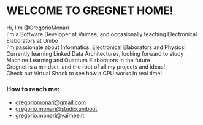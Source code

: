 <h1> WELCOME TO GREGNET HOME! </h1>

Hi, I'm @GregorioMonari<br>
I'm a Software Developer at Vaimee, and occasionally teaching Electronical Elaborators at Unibo<br>
I'm passionate about Informatics, Electronical Elaborators and Physics!<br>
Currently learning Linked Data Architectures, looking forward to study Machine Learning and Quantum Elaborators in the future<br>
Gregnet is a mindset, and the root of all my projects and ideas!<br>
Check out Virtual Shock to see how a CPU works in real time!<br>
<h3>How to reach me:</h3>

  - gregoriomonari@gmail.com
  - gregorio.monari@studio.unibo.it
  - gregorio.monari@vaimee.it

<!---
GregorioMonari/GregorioMonari is a ✨ special ✨ repository because its `README.md` (this file) appears on your GitHub profile.
You can click the Preview link to take a look at your changes.
--->
